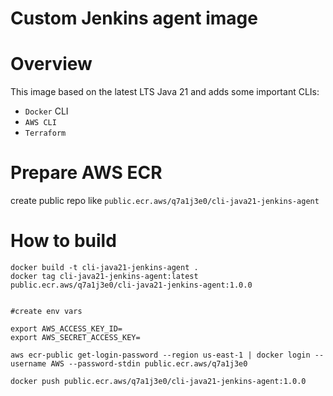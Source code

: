 # Custom Jenkins agent image

# Overview
This image based on the latest LTS Java 21 and adds some important CLIs:

- `Docker` CLI
- `AWS CLI`
- `Terraform`

# Prepare AWS ECR

create public repo like `public.ecr.aws/q7a1j3e0/cli-java21-jenkins-agent`

# How to build

```
docker build -t cli-java21-jenkins-agent .
docker tag cli-java21-jenkins-agent:latest public.ecr.aws/q7a1j3e0/cli-java21-jenkins-agent:1.0.0


#create env vars

export AWS_ACCESS_KEY_ID=
export AWS_SECRET_ACCESS_KEY=

aws ecr-public get-login-password --region us-east-1 | docker login --username AWS --password-stdin public.ecr.aws/q7a1j3e0

docker push public.ecr.aws/q7a1j3e0/cli-java21-jenkins-agent:1.0.0
```